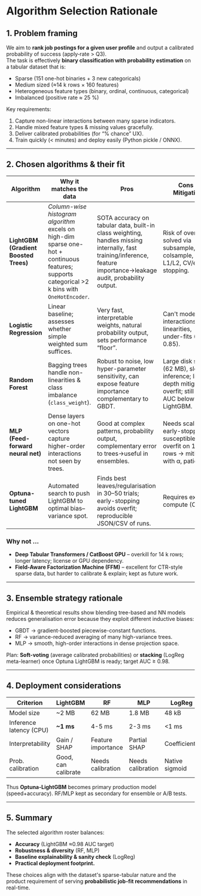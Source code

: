 # Algorithm Selection Rationale

## 1. Problem framing
We aim to **rank job postings for a given user profile** and output a calibrated probability of success (apply‐rate > Q3).  
The task is effectively **binary classification with probability estimation** on a tabular dataset that is:
* Sparse (151 one-hot binaries + 3 new categoricals)
* Medium sized (≈14 k rows × 160 features)
* Heterogeneous feature types (binary, ordinal, continuous, categorical)
* Imbalanced (positive rate ≈ 25 %)

Key requirements:
1. Capture non-linear interactions between many sparse indicators.
2. Handle mixed feature types & missing values gracefully.
3. Deliver calibrated probabilities (for “% chance” UX).
4. Train quickly (< minutes) and deploy easily (Python pickle / ONNX).

---
## 2. Chosen algorithms & their fit
| Algorithm | Why it matches the data | Pros | Cons / Mitigation |
|-----------|------------------------|------|-------------------|
| **LightGBM (Gradient Boosted Trees)** | *Column-wise histogram algorithm* excels on high-dim sparse one-hot + continuous features; supports categorical >2 k bins with `OneHotEncoder`. | SOTA accuracy on tabular data, built-in class weighting, handles missing internally, fast training/inference, feature importance→leakage audit, probability output. | Risk of overfit → solved via subsample, colsample, L1/L2, CV/early-stopping. |
| **Logistic Regression** | Linear baseline; assesses whether simple weighted sum suffices. | Very fast, interpretable weights, natural probability output, sets performance “floor”. | Can't model interactions/non-linearities, under-fits (AUC 0.85). |
| **Random Forest** | Bagging trees handle non-linearities & class imbalance (`class_weight`). | Robust to noise, low hyper-parameter sensitivity, can expose feature importance complementary to GBDT. | Large disk size (62 MB), slower inference; limited depth mitigates overfit; still 1–2 AUC below LightGBM. |
| **MLP (Feed-forward neural net)** | Dense layers on one-hot vectors capture higher-order interactions not seen by trees. | Good at complex patterns, probability output, complementary error to trees→useful in ensembles. | Needs scaling + early-stopping; susceptible to overfit on 14 k rows → mitigated with α, patience. |
| **Optuna-tuned LightGBM** | Automated search to push LightGBM to optimal bias–variance spot. | Finds best leaves/regularisation in 30–50 trials; early-stopping avoids overfit; reproducible JSON/CSV of runs. | Requires extra compute (Colab). |

### Why not …
* **Deep Tabular Transformers / CatBoost GPU** – overkill for 14 k rows; longer latency; license or GPU dependency.
* **Field-Aware Factorization Machine (FFM)** – excellent for CTR-style sparse data, but harder to calibrate & explain; kept as future work.

---
## 3. Ensemble strategy rationale
Empirical & theoretical results show blending tree-based and NN models reduces generalisation error because they exploit different inductive biases:
* GBDT → gradient-boosted piecewise-constant functions.
* RF   → variance-reduced averaging of many high-variance trees.
* MLP  → smooth, high-order interactions in dense projection space.

Plan: **Soft-voting** (average calibrated probabilities) or **stacking** (LogReg meta-learner) once Optuna LightGBM is ready; target AUC ≥ 0.98.

---
## 4. Deployment considerations
| Criterion | LightGBM | RF | MLP | LogReg |
|-----------|----------|----|-----|--------|
| Model size | ~2 MB | 62 MB | 1.8 MB | 48 kB |
| Inference latency (CPU) | **~1 ms** | 4-5 ms | 2-3 ms | <1 ms |
| Interpretability | Gain / SHAP | Feature importance | Partial SHAP | Coefficients |
| Prob. calibration | Good, can calibrate | Needs calibration | Needs calibration | Native sigmoid |

Thus **Optuna-LightGBM** becomes primary production model (speed+accuracy).  RF/MLP kept as secondary for ensemble or A/B tests.

---
## 5. Summary
The selected algorithm roster balances:
* **Accuracy** (LightGBM ≈0.98 AUC target)  
* **Robustness & diversity** (RF, MLP)  
* **Baseline explainability & sanity check** (LogReg)  
* **Practical deployment footprint.**

These choices align with the dataset's sparse-tabular nature and the product requirement of serving **probabilistic job-fit recommendations** in real-time. 